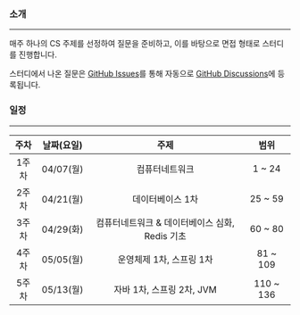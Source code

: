 ### 소개

---

매주 하나의 CS 주제를 선정하여 질문을 준비하고, 이를 바탕으로 면접 형태로 스터디를 진행합니다.

스터디에서 나온 질문은 [GitHub Issues](https://github.com/cocoon-hub/cs-interview/issues)를 통해 자동으로 [GitHub Discussions](https://github.com/cocoon-hub/cs-interview/discussions)에 등록됩니다.

### 일정

---

| 주차  | 날짜(요일) |       주제       |  범위   |
| :---: | :--------: | :--------------: | :-----: |
| 1주차 | 04/07(월)  |  컴퓨터네트워크  | 1 ~ 24  |
| 2주차 | 04/21(월)  | 데이터베이스 1차 | 25 ~ 59 |
| 3주차 | 04/29(화)  | 컴퓨터네트워크 & 데이터베이스 심화, Redis 기초  | 60 ~  80 |
| 4주차 | 05/05(월)  | 운영체제 1차, 스프링 1차  | 81 ~  109 |
| 5주차 | 05/13(월)  | 자바 1차, 스프링 2차, JVM  | 110 ~  136 |
